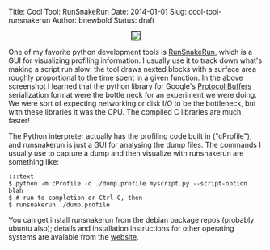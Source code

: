 Title: Cool Tool: RunSnakeRun
Date: 2014-01-01
Slug: cool-tool-runsnakerun
Author: bnewbold 
Status: draft

<center>
<img src="/static/images/posts/20130628_runsnakerun_protobuf_tool.png"
     style="border: 1px solid black;">
</center>

One of my favorite python development tools is <a
href="http://www.vrplumber.com/programming/runsnakerun/">RunSnakeRun</a>, which
is a GUI for visualizing profiling information. I usually use it to track down
what's making a script run slow: the tool draws nexted blocks with a surface
area roughly proportional to the time spent in a given function. In the above
screenshot I learned that the python library for Google's
<a href="https://en.wikipedia.org/wiki/Protocol_Buffers">Protocol Buffers</a>
serialization format were the bottle neck for an experiment we were doing. We
were sort of expecting networking or disk I/O to be the bottleneck, but with
these libraries it was the CPU. The compiled C libraries are much faster!

The Python interpreter actually has the profiling code built in ("cProfile"),
and runsnakerun is just a GUI for analysing the dump files. The commands I
usually use to capture a dump and then visualize with runsnakerun are something
like:

    :::text
    $ python -m cProfile -o ./dump.profile myscript.py --script-option blah
    $ # run to completion or Ctrl-C, then
    $ runsnakerun ./dump.profile

You can get install runsnakerun from the debian package repos (probably ubuntu
also); details and installation instructions for other operating systems are
avalable from the
<a href="http://www.vrplumber.com/programming/runsnakerun/">website</a>.

